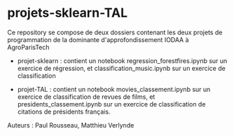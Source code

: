 # projets-sklearn-TAL

Ce repository se compose de deux dossiers contenant les deux projets de programmation de la dominante d'approfondissement IODAA à AgroParisTech

- projet-sklearn : contient un notebook regression_forestfires.ipynb sur un exercice de régression, et classification_music.ipynb sur un exercice de classification

- projet-TAL : contient un notebook movies_classement.ipynb sur un exercice de classification de revues de films, et presidents_classement.ipynb sur un exercice de classification de citations de présidents français.

Auteurs :
Paul Rousseau, 
Matthieu Verlynde
